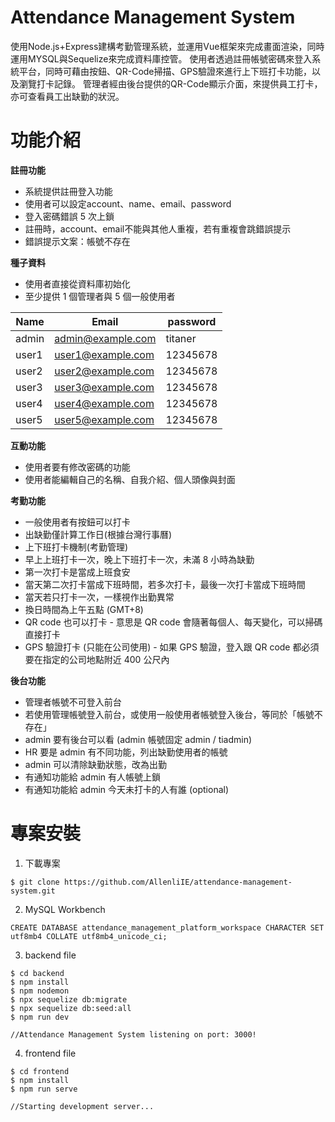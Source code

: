 # Attendance Management System

使用Node.js+Express建構考勤管理系統，並運用Vue框架來完成畫面渲染，同時運用MYSQL與Sequelize來完成資料庫控管。
使用者透過註冊帳號密碼來登入系統平台，同時可藉由按鈕、QR-Code掃描、GPS驗證來進行上下班打卡功能，以及瀏覽打卡記錄。
管理者經由後台提供的QR-Code顯示介面，來提供員工打卡，亦可查看員工出缺勤的狀況。

# 功能介紹
**註冊功能**
- 系統提供註冊登入功能
- 使用者可以設定account、name、email、password
- 登入密碼錯誤 5 次上鎖
- 註冊時，account、email不能與其他人重複，若有重複會跳錯誤提示
- 錯誤提示文案：帳號不存在

**種子資料**
- 使用者直接從資料庫初始化
- 至少提供 1 個管理者與 5 個一般使用者

| Name   | Email             | password  |
| ------ | ----------------- | --------- |
| admin  | admin@example.com | titaner   |
| user1  | user1@example.com | 12345678  |
| user2  | user2@example.com | 12345678  |
| user3  | user3@example.com | 12345678  |
| user4  | user4@example.com | 12345678  |
| user5  | user5@example.com | 12345678  |

**互動功能**
- 使用者要有修改密碼的功能
- 使用者能編輯自己的名稱、自我介紹、個人頭像與封面

**考勤功能**
- 一般使用者有按鈕可以打卡
- 出缺勤僅計算工作日(根據台灣行事曆)
- 上下班打卡機制(考勤管理)
- 早上上班打卡一次，晚上下班打卡一次，未滿 8 小時為缺勤
- 第一次打卡是當成上班食安
- 當天第二次打卡當成下班時間，若多次打卡，最後一次打卡當成下班時間
- 當天若只打卡一次，一樣視作出勤異常
- 換日時間為上午五點 (GMT+8)
- QR code 也可以打卡 - 意思是 QR code 會隨著每個人、每天變化，可以掃碼直接打卡
- GPS 驗證打卡 (只能在公司使用) - 如果 GPS 驗證，登入跟 QR code 都必須要在指定的公司地點附近 400 公尺內

**後台功能**
- 管理者帳號不可登入前台
- 若使用管理帳號登入前台，或使用一般使用者帳號登入後台，等同於「帳號不存在」
- admin 要有後台可以看 (admin 帳號固定 admin / tiadmin)
- HR 要是 admin 有不同功能，列出缺勤使用者的帳號
- admin 可以清除缺勤狀態，改為出勤
- 有通知功能給 admin 有人帳號上鎖
- 有通知功能給 admin 今天未打卡的人有誰 (optional)

# 專案安裝
1. 下載專案
```
$ git clone https://github.com/AllenliIE/attendance-management-system.git
```

2. MySQL Workbench
```
CREATE DATABASE attendance_management_platform_workspace CHARACTER SET utf8mb4 COLLATE utf8mb4_unicode_ci;
```

3. backend file
```
$ cd backend
$ npm install
$ npm nodemon
$ npx sequelize db:migrate
$ npx sequelize db:seed:all
$ npm run dev

//Attendance Management System listening on port: 3000!
```

4. frontend file
```
$ cd frontend
$ npm install
$ npm run serve

//Starting development server...
```
